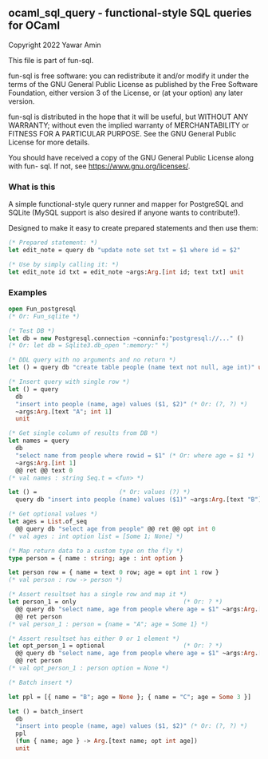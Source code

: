 ## ocaml_sql_query - functional-style SQL queries for OCaml

Copyright 2022 Yawar Amin

This file is part of fun-sql.

fun-sql is free software: you can redistribute it and/or modify it under the
terms of the GNU General Public License as published by the Free Software
Foundation, either version 3 of the License, or (at your option) any later
version.

fun-sql is distributed in the hope that it will be useful, but WITHOUT ANY
WARRANTY; without even the implied warranty of MERCHANTABILITY or FITNESS FOR A
PARTICULAR PURPOSE. See the GNU General Public License for more details.

You should have received a copy of the GNU General Public License along with fun-
sql. If not, see <https://www.gnu.org/licenses/>.

### What is this

A simple functional-style query runner and mapper for PostgreSQL and SQLite
(MySQL support is also desired if anyone wants to contribute!).

Designed to make it easy to create prepared statements and then use them:

```ocaml
(* Prepared statement: *)
let edit_note = query db "update note set txt = $1 where id = $2"

(* Use by simply calling it: *)
let edit_note id txt = edit_note ~args:Arg.[int id; text txt] unit
```

### Examples

```ocaml
open Fun_postgresql
(* Or: Fun_sqlite *)

(* Test DB *)
let db = new Postgresql.connection ~conninfo:"postgresql://..." ()
(* Or: let db = Sqlite3.db_open ":memory:" *)

(* DDL query with no arguments and no return *)
let () = query db "create table people (name text not null, age int)" unit

(* Insert query with single row *)
let () = query
  db
  "insert into people (name, age) values ($1, $2)" (* Or: (?, ?) *)
  ~args:Arg.[text "A"; int 1]
  unit

(* Get single column of results from DB *)
let names = query
  db
  "select name from people where rowid = $1" (* Or: where age = $1 *)
  ~args:Arg.[int 1]
  @@ ret @@ text 0
(* val names : string Seq.t = <fun> *)

let () =                       (* Or: values (?) *)
  query db "insert into people (name) values ($1)" ~args:Arg.[text "B"] unit

(* Get optional values *)
let ages = List.of_seq
  @@ query db "select age from people" @@ ret @@ opt int 0
(* val ages : int option list = [Some 1; None] *)

(* Map return data to a custom type on the fly *)
type person = { name : string; age : int option }

let person row = { name = text 0 row; age = opt int 1 row }
(* val person : row -> person *)

(* Assert resultset has a single row and map it *)
let person_1 = only                              (* Or: ? *)
  @@ query db "select name, age from people where age = $1" ~args:Arg.[int 1]
  @@ ret person
(* val person_1 : person = {name = "A"; age = Some 1} *)

(* Assert resultset has either 0 or 1 element *)
let opt_person_1 = optional                      (* Or: ? *)
  @@ query db "select name, age from people where age = $1" ~args:Arg.[int 2]
  @@ ret person
(* val opt_person_1 : person option = None *)

(* Batch insert *)

let ppl = [{ name = "B"; age = None }; { name = "C"; age = Some 3 }]

let () = batch_insert
  db
  "insert into people (name, age) values ($1, $2)" (* Or: (?, ?) *)
  ppl
  (fun { name; age } -> Arg.[text name; opt int age])
  unit
```
